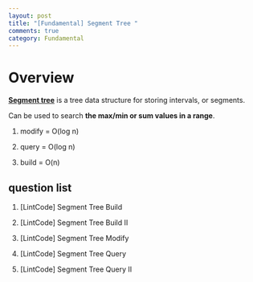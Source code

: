 ```yaml
---
layout: post
title: "[Fundamental] Segment Tree "
comments: true
category: Fundamental
---
```


# Overview

**[Segment tree](https://en.wikipedia.org/wiki/Segment_tree)** is a tree data structure for storing intervals, or segments.

Can be used to search **the max/min or sum values in a range**.

1. modify = O(log n)

1. query = O(log n)

1. build = O(n)

## question list

1. [LintCode] Segment Tree Build

1. [LintCode] Segment Tree Build II

1. [LintCode] Segment Tree Modify

1. [LintCode] Segment Tree Query

1. [LintCode] Segment Tree Query II
